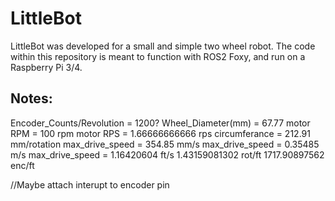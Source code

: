 # LittleBot
LittleBot was developed for a small and simple two wheel robot. The code within this repository is meant to function with ROS2 Foxy, and run on a Raspberry Pi 3/4. 

## Notes:

Encoder_Counts/Revolution = 1200?
Wheel_Diameter(mm) = 67.77
motor RPM = 100 rpm
motor RPS = 1.66666666666 rps
circumferance = 212.91 mm/rotation
max_drive_speed = 354.85 mm/s
max_drive_speed = 0.35485 m/s
max_drive_speed = 1.16420604 ft/s
1.43159081302 rot/ft
1717.90897562 enc/ft            

//Maybe attach interupt to encoder pin